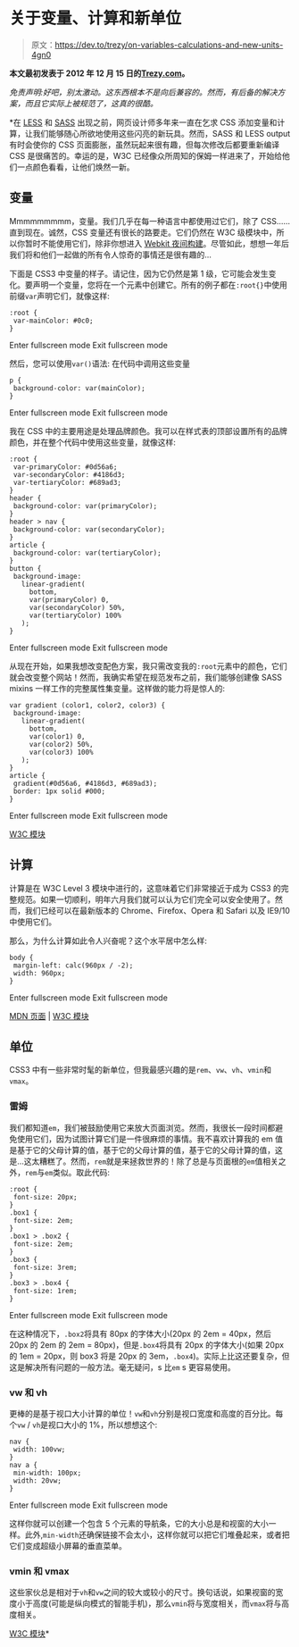 # 关于变量、计算和新单位

> 原文：<https://dev.to/trezy/on-variables-calculations-and-new-units-4gn0>

**本文最初发表于 2012 年 12 月 15 日的[Trezy.com](https://trezy.com/blog/on-variables-calculations-and-new-units)。**

*免责声明:*好吧，别太激动。这东西根本不是向后兼容的*。然而，有后备的解决方案，而且它实际上被规范了，这真的很酷。*

 *在 [LESS](https://lesscss.org) 和 [SASS](https://sass-lang.org) 出现之前，网页设计师多年来一直在乞求 CSS 添加变量和计算，让我们能够随心所欲地使用这些闪亮的新玩具。然而，SASS 和 LESS output 有时会使你的 CSS 页面膨胀，虽然玩起来很有趣，但每次修改后都要重新编译 CSS 是很痛苦的。幸运的是，W3C 已经像众所周知的保姆一样进来了，开始给他们一点颜色看看，让他们焕然一新。

## 变量

Mmmmmmmmm，变量。我们几乎在每一种语言中都使用过它们，除了 CSS……直到现在。诚然，CSS 变量还有很长的路要走。它们仍然在 W3C 级模块中，所以你暂时不能使用它们，除非你想进入 [Webkit 夜间构建](https://nightly.webkit.org)。尽管如此，想想一年后我们将和他们一起做的所有令人惊奇的事情还是很有趣的…

下面是 CSS3 中变量的样子。请记住，因为它仍然是第 1 级，它可能会发生变化。要声明一个变量，您将在一个元素中创建它。所有的例子都在`:root{}`中使用前缀`var`声明它们，就像这样:

```
:root {
 var-mainColor: #0c0;
} 
```

Enter fullscreen mode Exit fullscreen mode

然后，您可以使用`var()`语法:
在代码中调用这些变量

```
p {
 background-color: var(mainColor);
} 
```

Enter fullscreen mode Exit fullscreen mode

我在 CSS 中的主要用途是处理品牌颜色。我可以在样式表的顶部设置所有的品牌颜色，并在整个代码中使用这些变量，就像这样:

```
:root {
 var-primaryColor: #0d56a6;
 var-secondaryColor: #4186d3;
 var-tertiaryColor: #689ad3;
}
header {
 background-color: var(primaryColor);
}
header > nav {
 background-color: var(secondaryColor);
}
article {
 background-color: var(tertiaryColor);
}
button {
 background-image:
   linear-gradient(
     bottom,
     var(primaryColor) 0,
     var(secondaryColor) 50%,
     var(tertiaryColor) 100%
   );
} 
```

Enter fullscreen mode Exit fullscreen mode

从现在开始，如果我想改变配色方案，我只需改变我的`:root`元素中的颜色，它们就会改变整个网站！然而，我确实希望在规范发布之前，我们能够创建像 SASS mixins 一样工作的完整属性集变量。这样做的能力将是惊人的:

```
var gradient (color1, color2, color3) {
 background-image:
   linear-gradient(
     bottom,
     var(color1) 0,
     var(color2) 50%,
     var(color3) 100%
   );
}
article {
 gradient(#0d56a6, #4186d3, #689ad3);
 border: 1px solid #000;
} 
```

Enter fullscreen mode Exit fullscreen mode

[W3C 模块](http://dev.w3.org/csswg/css-variables/)

## 计算

计算是在 W3C Level 3 模块中进行的，这意味着它们非常接近于成为 CSS3 的完整规范。如果一切顺利，明年六月我们就可以认为它们完全可以安全使用了。然而，我们已经可以在最新版本的 Chrome、Firefox、Opera 和 Safari 以及 IE9/10 中使用它们。

那么，为什么计算如此令人兴奋呢？这个水平居中怎么样:

```
body {
 margin-left: calc(960px / -2);
 width: 960px;
} 
```

Enter fullscreen mode Exit fullscreen mode

[MDN 页面](https://developer.mozilla.org/en-US/docs/CSS/calc) | [W3C 模块](https://developer.mozilla.org/en-US/docs/CSS/calc)

## 单位

CSS3 中有一些非常时髦的新单位，但我最感兴趣的是`rem`、`vw`、`vh`、`vmin`和`vmax`。

### 雷姆

我们都知道`em`，我们被鼓励使用它来放大页面浏览。然而，我很长一段时间都避免使用它们，因为试图计算它们是一件很麻烦的事情。我不喜欢计算我的 em 值是基于它的父母计算的值，基于它的父母计算的值，基于它的父母计算的值，这是…这太糟糕了。然而，`rem`就是来拯救世界的！除了总是与页面根的`em`值相关之外，`rem`与`em`类似。取此代码:

```
:root {
 font-size: 20px;
}
.box1 {
 font-size: 2em;
}
.box1 > .box2 {
 font-size: 2em;
}
.box3 {
 font-size: 3rem;
}
.box3 > .box4 {
 font-size: 1rem;
} 
```

Enter fullscreen mode Exit fullscreen mode

在这种情况下，`.box2`将具有 80px 的字体大小(20px 的 2em = 40px，然后 20px 的 2em 的 2em = 80px)，但是`.box4`将具有 20px 的字体大小(如果 20px 的 1em = 20px，则 box3 将是 20px 的 3em，`.box4`)。实际上比这还要复杂，但这是解决所有问题的一般方法。毫无疑问，s 比`em` s 更容易使用。

### vw 和 vh

更棒的是基于视口大小计算的单位！`vw`和`vh`分别是视口宽度和高度的百分比。每个`vw` / `vh`是视口大小的 1%，所以想想这个:

```
nav {
 width: 100vw;
}
nav a {
 min-width: 100px;
 width: 20vw;
} 
```

Enter fullscreen mode Exit fullscreen mode

这样你就可以创建一个包含 5 个元素的导航条，它的大小总是和视窗的大小一样。此外,`min-width`还确保链接不会太小，这样你就可以把它们堆叠起来，或者把它们变成超级小屏幕的垂直菜单。

### vmin 和 vmax

这些家伙总是相对于`vh`和`vw`之间的较大或较小的尺寸。换句话说，如果视窗的宽度小于高度(可能是纵向模式的智能手机)，那么`vmin`将与宽度相关，而`vmax`将与高度相关。

[W3C 模块](http://www.w3.org/TR/css3-values/)*